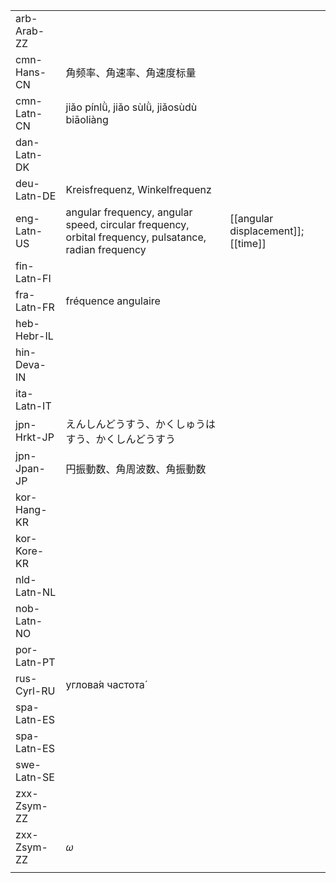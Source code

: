 | | | |
|-|-|-|
| arb-Arab-ZZ |  |  |
| cmn-Hans-CN | 角频率、角速率、角速度标量 |  |
| cmn-Latn-CN | jiǎo pínlǜ, jiǎo sùlǜ, jiǎosùdù biāoliàng |  |
| dan-Latn-DK |  |  |
| deu-Latn-DE | Kreisfrequenz, Winkelfrequenz |  |
| eng-Latn-US | angular frequency, angular speed, circular frequency, orbital frequency, pulsatance, radian frequency | [[angular displacement]]; [[time]] |
| fin-Latn-FI |  |  |
| fra-Latn-FR | fréquence angulaire |  |
| heb-Hebr-IL |  |  |
| hin-Deva-IN |  |  |
| ita-Latn-IT |  |  |
| jpn-Hrkt-JP | えんしんどうすう、かくしゅうはすう、かくしんどうすう |  |
| jpn-Jpan-JP | 円振動数、角周波数、角振動数 |  |
| kor-Hang-KR |  |  |
| kor-Kore-KR |  |  |
| nld-Latn-NL |  |  |
| nob-Latn-NO |  |  |
| por-Latn-PT |  |  |
| rus-Cyrl-RU | углова́я частота́ |  |
| spa-Latn-ES |  |  |
| spa-Latn-ES |  |  |
| swe-Latn-SE |  |  |
| zxx-Zsym-ZZ |  |  |
| zxx-Zsym-ZZ | 𝜔 |  |
|  |  |  |